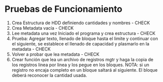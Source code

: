 # Pruebas de Funcionamiento

1. Crea Estructura de HDD definiendo cantidades y nombres - CHECK
2. Crea Metadata vacía - CHECK
3. Lee metadata una vez Iniciado el programa y crea estructura - CHECK
4. Prueba: Agregar texto, llenado de bloque hasta el limite y continuar con el siguiente, se establece el llenado de capacidad y plasmarlo en la metadata - CHECK
5. Volver a probar que lea metadata - CHECK
6. Crear función que lea un archivo de registros mgtr y haga la copia de los registros linea por linea y los pegue en los bloques. NOTA: si un registro no encaja completo en un bloque saltará al siguiente. El bloque deberá reconocer la cantidad usada.

